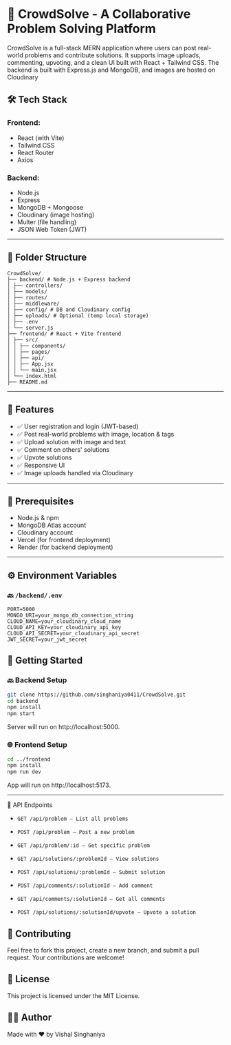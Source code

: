 # 🧠 CrowdSolve - A Collaborative Problem Solving Platform

CrowdSolve is a full-stack MERN application where users can post real-world problems and contribute solutions. It supports image uploads, commenting, upvoting, and a clean UI built with React + Tailwind CSS. The backend is built with Express.js and MongoDB, and images are hosted on Cloudinary


## 🛠️ Tech Stack

### Frontend:
- React (with Vite)
- Tailwind CSS
- React Router
- Axios

### Backend:
- Node.js
- Express
- MongoDB + Mongoose
- Cloudinary (image hosting)
- Multer (file handling)
- JSON Web Token (JWT)

---

## 📁 Folder Structure
```
CrowdSolve/
├── backend/ # Node.js + Express backend
│ ├── controllers/
│ ├── models/
│ ├── routes/
│ ├── middleware/
│ ├── config/ # DB and Cloudinary config
│ ├── uploads/ # Optional (temp local storage)
│ ├── .env
│ └── server.js
├── frontend/ # React + Vite frontend
│ ├── src/
│ │ ├── components/
│ │ ├── pages/
│ │ ├── api/
│ │ ├── App.jsx
│ │ └── main.jsx
│ └── index.html
├── README.md

```
---

## 🚀 Features

- ✅ User registration and login (JWT-based)
- ✅ Post real-world problems with image, location & tags
- ✅ Upload solution with image and text
- ✅ Comment on others' solutions
- ✅ Upvote solutions
- ✅ Responsive UI
- ✅ Image uploads handled via Cloudinary

---

## 🔐 Prerequisites

- Node.js & npm
- MongoDB Atlas account
- Cloudinary account
- Vercel (for frontend deployment)
- Render (for backend deployment)

---

## ⚙️ Environment Variables

### 🔙 `/backend/.env`
```env
PORT=5000
MONGO_URI=your_mongo_db_connection_string
CLOUD_NAME=your_cloudinary_cloud_name
CLOUD_API_KEY=your_cloudinary_api_key
CLOUD_API_SECRET=your_cloudinary_api_secret
JWT_SECRET=your_jwt_secret
```

## 🧩 Getting Started
### 🔙 Backend Setup

```bash
git clone https://github.com/singhaniya0411/CrowdSolve.git
cd backend
npm install
npm start
```
Server will run on http://localhost:5000.

### 🌐 Frontend Setup
```bash
cd ../frontend
npm install
npm run dev
```
App will run on http://localhost:5173.

---


🧪 API Endpoints
- `GET /api/problem – List all problems`

- `POST /api/problem – Post a new problem`

- `GET /api/problem/:id – Get specific problem`

- `GET /api/solutions/:problemId – View solutions`

- `POST /api/solutions/:problemId – Submit solution`

- `POST /api/comments/:solutionId – Add comment`

- `GET /api/comments/:solutionId – Get all comments`

- `POST /api/solutions/:solutionId/upvote – Upvote a solution`


## 🤝 Contributing
Feel free to fork this project, create a new branch, and submit a pull request. Your contributions are welcome!

## 📄 License
This project is licensed under the MIT License.

## 🙋‍♂️ Author
Made with ❤️ by Vishal Singhaniya
